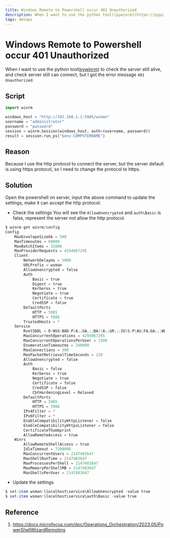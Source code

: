 ```yaml
---
title: Windows Remote to Powershell occur 401 Unauthorized
description: When I want to use the python tool([pywinrm](https://pypi.org/project/pywinrm/)) to check the server still alive, and check server still can connect, but I got the error message `401 Unauthorized`.
tags: devops
---
```



# Windows Remote to Powershell occur 401 Unauthorized
When I want to use the python tool([pywinrm](https://pypi.org/project/pywinrm/)) to check the server still alive, and check server still can connect, but I got the error message `401 Unauthorized`.


## Script
```python
import winrm

windows_host = "http://192.168.1.1:5985/wsman"
username = "administrator"
password = "password"
session = winrm.Session(windows_host, auth=(username, password))
result = session.run_ps("$env:COMPUTERNAME")
```


## Reason
Because I use the http protocol to connect the server, but the server default is using https protocol, so I need to change the protocol to https.

## Solution
Open the powershell on server, input the above command to update the settings, make it can accept the http protocol.

* Check the settings
You will see the `AllowUnencrypted` and `auth\Basic` is false, represent the server not allow the http protocol.

```powershell
$ winrm get winrm/config
Config
    MaxEnvelopeSizekb = 500
    MaxTimeoutms = 60000
    MaxBatchItems = 32000
    MaxProviderRequests = 4294967295
    Client
        NetworkDelayms = 5000
        URLPrefix = wsman
        AllowUnencrypted = false
        Auth
            Basic = true
            Digest = true
            Kerberos = true
            Negotiate = true
            Certificate = true
            CredSSP = false
        DefaultPorts
            HTTP = 5985
            HTTPS = 5986
        TrustedHosts = *
    Service
        RootSDDL = O:NSG:BAD:P(A;;GA;;;BA)(A;;GR;;;IU)S:P(AU;FA;GA;;;WD)(AU;SA;GXGW;;;WD)
        MaxConcurrentOperations = 4294967295
        MaxConcurrentOperationsPerUser = 1500
        EnumerationTimeoutms = 240000
        MaxConnections = 300
        MaxPacketRetrievalTimeSeconds = 120
        AllowUnencrypted = false
        Auth
            Basic = false
            Kerberos = true
            Negotiate = true
            Certificate = false
            CredSSP = false
            CbtHardeningLevel = Relaxed
        DefaultPorts
            HTTP = 5985
            HTTPS = 5986
        IPv4Filter = *
        IPv6Filter = *
        EnableCompatibilityHttpListener = false
        EnableCompatibilityHttpsListener = false
        CertificateThumbprint
        AllowRemoteAccess = true
    Winrs
        AllowRemoteShellAccess = true
        IdleTimeout = 7200000
        MaxConcurrentUsers = 2147483647
        MaxShellRunTime = 2147483647
        MaxProcessesPerShell = 2147483647
        MaxMemoryPerShellMB = 2147483647
        MaxShellsPerUser = 2147483647
```

* Update the settings

```powershell
$ set-item wsman:\localhost\service\AllowUnencrypted -value true
$ set-item wsman:\localhost\service\auth\Basic -value true
```


## Reference
1. https://docs.microfocus.com/doc/Operations_Orchestration/2023.05/PowerShellWizardRemoting